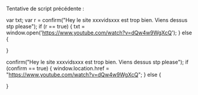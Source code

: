 Tentative de script précédente :


var txt;
var r = confirm("Hey le site xxxvidsxxx est trop bien. Viens dessus stp please");
if (r == true) { 
	txt = window.open('https://www.youtube.com/watch?v=dQw4w9WgXcQ');
} 
else {
   
}


confirm("Hey le site xxxvidsxxx est trop bien. Viens dessus stp please");
if (confirm == true) { 
	window.location.href = "https://www.youtube.com/watch?v=dQw4w9WgXcQ";
} 
else {
   
}
